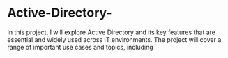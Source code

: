 # Active-Directory-
In this project, I will explore Active Directory and its key features that are essential and widely used across IT environments. The project will cover a range of important use cases and topics, including
